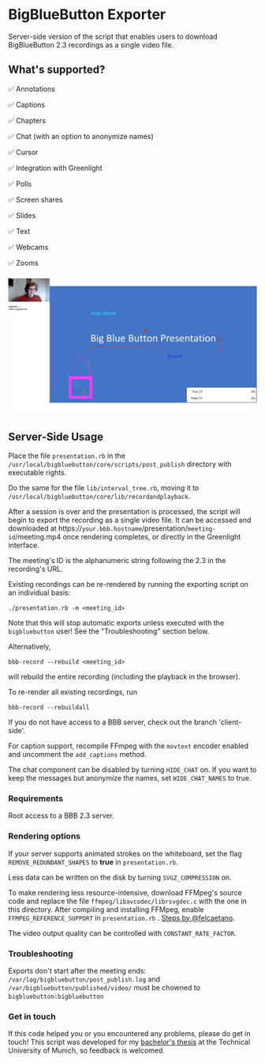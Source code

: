 
  

  

# BigBlueButton Exporter

  

  

Server-side version of the script that enables users to download BigBlueButton 2.3 recordings as a single video file.

  

  

## What's supported?

  

  

✅ Annotations <br  />

  

✅ Captions <br  />

  

✅ Chapters <br  />

  

✅ Chat (with an option to anonymize names) <br  />

  

✅ Cursor <br  />

  

✅ Integration with Greenlight <br  />

  

✅ Polls <br  />

  

✅ Screen shares <br  />

  

✅ Slides<br  />

  

✅ Text <br  />

  

✅ Webcams <br  />

  

✅ Zooms <br  />

  

  

![BigBlueButton recording exporter](/demo/export_example.png)

  

  

## Server-Side Usage

  

Place the file `presentation.rb` in the `/usr/local/bigbluebutton/core/scripts/post_publish` directory with executable rights.

Do the same for the file `lib/interval_tree.rb`, moving it to `/usr/local/bigbluebutton/core/lib/recordandplayback`.

  

After a session is over and the presentation is processed, the script will begin to export the recording as a single video file. It can be accessed and downloaded at https://`your.bbb.hostname`/presentation/`meeting-id`/meeting.mp4 once rendering completes, or directly in the Greenlight interface.

  

The meeting's ID is the alphanumeric string following the 2.3 in the recording's URL.

  

Existing recordings can be re-rendered by running the exporting script on an individual basis:

  

    ./presentation.rb -m <meeting_id>

  

Note that this will stop automatic exports unless executed with the `bigbluebutton` user! See the "Troubleshooting" section below.

  

Alternatively,

    bbb-record --rebuild <meeting_id>

  

will rebuild the entire recording (including the playback in the browser).

  

To re-render all existing recordings, run

  

    bbb-record --rebuildall

  

If you do not have access to a BBB server, check out the branch 'client-side'.

  

For caption support, recompile FFmpeg with the `movtext` encoder enabled and uncomment the `add_captions` method.

  

The chat component can be disabled by turning `HIDE_CHAT` on. If you want to keep the messages but anonymize the names, set `HIDE_CHAT_NAMES` to true.

  

### Requirements

  

Root access to a BBB 2.3 server.

  

### Rendering options

If your server supports animated strokes on the whiteboard, set the flag `REMOVE_REDUNDANT_SHAPES` to **true** in `presentation.rb`.

  

Less data can be written on the disk by turning `SVGZ_COMPRESSION` on.

  

To make rendering less resource-intensive, download FFMpeg's source code and replace the file `ffmpeg/libavcodec/librsvgdec.c` with the one in this directory. After compiling and installing FFMpeg, enable `FFMPEG_REFERENCE_SUPPORT` in `presentation.rb` . [Steps by @felcaetano](https://github.com/danielpetri1/bbb-recording-exporter/issues/44#issuecomment-904464887).

  

The video output quality can be controlled with `CONSTANT_RATE_FACTOR`.

  

### Troubleshooting

  

Exports don't start after the meeting ends: `/var/log/bigbluebutton/post_publish.log` and `/var/bigbluebutton/published/video/` must be chowned to `bigbluebutton:bigbluebutton`

  

### Get in touch

  

If this code helped you or you encountered any problems, please do get in touch! This script was developed for my [bachelor's thesis](https://mediatum.ub.tum.de/doc/1632305/1632305.pdf) at the Technical University of Munich, so feedback is welcomed.
